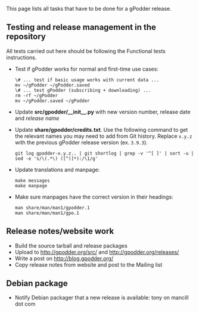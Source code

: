 This page lists all tasks that have to be done for a gPodder release.

Testing and release management in the repository
------------------------------------------------

All tests carried out here should be following the Functional tests instructions.

* Test if gPodder works for normal and first-time use cases:
    ```
    \# ... test if basic usage works with current data ...
    mv ~/gPodder ~/gPodder.saved
    \# ... test gPodder (subscribing + downloading) ...
    rm -rf ~/gPodder
    mv ~/gPodder.saved ~/gPodder
    ```
- Update **src/gpodder/\_\_init\_\_.py** with new version number, release date and *release name*
- Update **share/gpodder/credits.txt**.  Use the following command to get the relevant names you may need to add from Git history.  Replace `x.y.z` with the previous gPodder release version (ex. `3.9.3`).
  ```
  git log gpodder-x.y.z.. | git shortlog | grep -v '^[ ]' | sort -u | sed -e 's/\(.*\) ([^)]*):/\1/g'
  ```

- Update translations and manpage:
  ```
  make messages
  make manpage
  ```
- Make sure manpages have the correct version in their headings:
  ```
  man share/man/man1/gpodder.1
  man share/man/man1/gpo.1
  ```

Release notes/website work
--------------------------

- Build the source tarball and release packages
- Upload to <http://gpodder.org/src/> and <http://gpodder.org/releases/>
- Write a post on <http://blog.gpodder.org/>
- Copy release notes from website and post to the Mailing list

Debian package
--------------

- Notify Debian packager that a new release is available: tony on mancill dot com